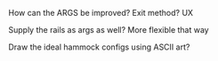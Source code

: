 How can the ARGS be improved? Exit method? UX

Supply the rails as args as well? More flexible that way

Draw the ideal hammock configs using ASCII art?
